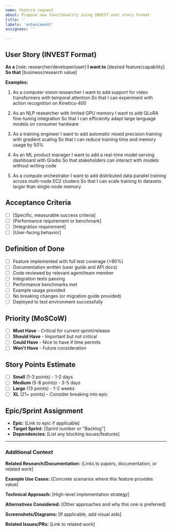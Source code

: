 ```yaml
---
name: Feature request
about: Propose new functionality using INVEST user story format
title: ''
labels: 'enhancement'
assignees: ''

---
```


<!-- Copyright 2025 jxtngx | Apache 2.0 License | https://github.com/jxtngx/claude-code-pytorch -->

## User Story (INVEST Format)

**As a** [role: researcher/developer/user]
**I want to** [desired feature/capability]
**So that** [business/research value]

**Examples:**

1. As a computer vision researcher
   I want to add support for video transformers with temporal attention
   So that I can experiment with action recognition on Kinetics-400

2. As an NLP researcher with limited GPU memory
   I want to add QLoRA fine-tuning integration
   So that I can efficiently adapt large language models on consumer hardware

3. As a training engineer
   I want to add automatic mixed precision training with gradient scaling
   So that I can reduce training time and memory usage by 50%

4. As an ML product manager
   I want to add a real-time model serving dashboard with Gradio
   So that stakeholders can interact with models without writing code

5. As a compute orchestrator
   I want to add distributed data parallel training across multi-node EC2 clusters
   So that I can scale training to datasets larger than single-node memory

## Acceptance Criteria
- [ ] [Specific, measurable success criteria]
- [ ] [Performance requirement or benchmark]
- [ ] [Integration requirement]
- [ ] [User-facing behavior]

## Definition of Done
- [ ] Feature implemented with full test coverage (>90%)
- [ ] Documentation written (user guide and API docs)
- [ ] Code reviewed by relevant agent/team member
- [ ] Integration tests passing
- [ ] Performance benchmarks met
- [ ] Example usage provided
- [ ] No breaking changes (or migration guide provided)
- [ ] Deployed to test environment successfully

## Priority (MoSCoW)
- [ ] **Must Have** - Critical for current sprint/release
- [ ] **Should Have** - Important but not critical
- [ ] **Could Have** - Nice to have if time permits
- [ ] **Won't Have** - Future consideration

## Story Points Estimate
- [ ] **Small** (1-3 points) - 1-2 days
- [ ] **Medium** (5-8 points) - 3-5 days
- [ ] **Large** (13 points) - 1-2 weeks
- [ ] **XL** (21+ points) - Consider breaking into epic

## Epic/Sprint Assignment
- **Epic**: [Link to epic if applicable]
- **Target Sprint**: [Sprint number or "Backlog"]
- **Dependencies**: [List any blocking issues/features]

---

### Additional Context

**Related Research/Documentation:**
[Links to papers, documentation, or related work]

**Example Use Cases:**
[Concrete scenarios where this feature provides value]

**Technical Approach:**
[High-level implementation strategy]

**Alternatives Considered:**
[Other approaches and why this one is preferred]

**Screenshots/Diagrams:**
[If applicable, add visual aids]

**Related Issues/PRs:**
[Link to related work]
